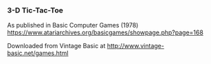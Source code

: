 ### 3-D Tic-Tac-Toe

As published in Basic Computer Games (1978)
https://www.atariarchives.org/basicgames/showpage.php?page=168

Downloaded from Vintage Basic at
http://www.vintage-basic.net/games.html
